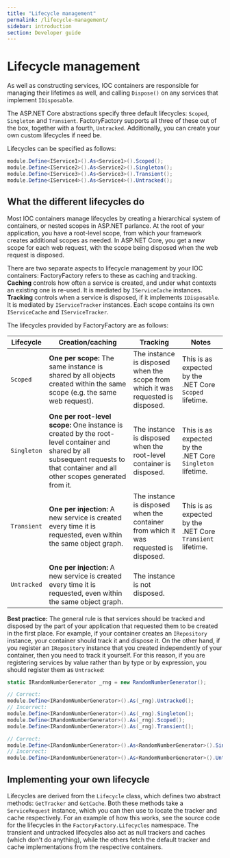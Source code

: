 ```yaml
---
title: "Lifecycle management"
permalink: /lifecycle-management/
sidebar: introduction
section: Developer guide
---
```


Lifecycle management
====================
As well as constructing services, IOC containers are responsible for managing
their lifetimes as well, and calling `Dispose()` on any services that implement
`IDisposable`.

The ASP.NET Core abstractions specify three default lifecycles: `Scoped`,
`Singleton` and `Transient`. FactoryFactory supports all three of these out of
the box, together with a fourth, `Untracked`. Additionally, you can create your
own custom lifecycles if need be.

Lifecycles can be specified as follows:

```c#
module.Define<IService1>().As<Service1>().Scoped();
module.Define<IService2>().As<Service2>().Singleton();
module.Define<IService3>().As<Service3>().Transient();
module.Define<IService4>().As<Service4>().Untracked();
```

## What the different lifecycles do

Most IOC containers manage lifecycles by creating a hierarchical system of
containers, or nested scopes in ASP.NET parlance. At the root of your
application, you have a root-level scope, from which your framework creates
additional scopes as needed. In ASP.NET Core, you get a new scope for each web
request, with the scope being disposed when the web request is disposed.

There are two separate aspects to lifecycle management by your IOC containers:
FactoryFactory refers to these as caching and tracking. **Caching** controls how
often a service is created, and under what contexts an existing one is re-used.
It is mediated by `IServiceCache` instances. **Tracking** controls when a
service is disposed, if it implements `IDisposable`. It is mediated by
`IServiceTracker` instances. Each scope contains its own `IServiceCache` and
`IServiceTracker`.

The lifecycles provided by FactoryFactory are as follows:

| Lifecycle   | Creation/caching | Tracking | Notes |
| ----------- | ---------------- | -------- | ----- |
| `Scoped`    | **One per scope:** The same instance is shared by all objects created within the same scope (e.g. the same web request). | The instance is disposed when the scope from which it was requested is disposed. | This is as expected by the .NET Core `Scoped` lifetime. |
| `Singleton` | **One per root-level scope:** One instance is created by the root-level container and shared by all subsequent requests to that container and all other scopes generated from it. | The instance is disposed when the root-level container is disposed. | This is as expected by the .NET Core `Singleton` lifetime. |
| `Transient` | **One per injection:** A new service is created every time it is requested, even within the same object graph. | The instance is disposed when the container from which it was requested is disposed. | This is as expected by the .NET Core `Transient` lifetime. |
| `Untracked` | **One per injection:** A new service is created every time it is requested, even within the same object graph. | The instance is not disposed. | |

**Best practice:** The general rule is that services should be tracked and
disposed by the part of your application that requested them to be created in
the first place. For example, if your container creates an `IRepository`
instance, your container should track it and dispose it. On the other hand, if
you register an `IRepository` instance that you created independently of your
container, then you need to track it yourself. For this reason, if you are
registering services by value rather than by type or by expression, you should
register them as `Untracked`:

```c#
static IRandomNumberGenerator _rng = new RandomNumberGenerator();

// Correct:
module.Define<IRandomNumberGenerator>().As(_rng).Untracked();
// Incorrect:
module.Define<IRandomNumberGenerator>().As(_rng).Singleton();
module.Define<IRandomNumberGenerator>().As(_rng).Scoped();
module.Define<IRandomNumberGenerator>().As(_rng).Transient();

// Correct:
module.Define<IRandomNumberGenerator>().As<RandomNumberGenerator>().Singleton();
// Incorrect:
module.Define<IRandomNumberGenerator>().As<RandomNumberGenerator>().Untracked();
```

## Implementing your own lifecycle

Lifecycles are derived from the `Lifecycle` class, which defines two abstract
methods: `GetTracker` and `GetCache`. Both these methods take a `ServiceRequest`
instance, which you can then use to locate the tracker and cache respectively.
For an example of how this works, see the source code for the lifecycles in the
`FactoryFactory.Lifecycles` namespace. The transient and untracked lifecycles
also act as null trackers and caches (which don't do anything), while the others
fetch the default tracker and cache implementations from the respective
containers.
